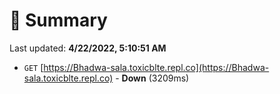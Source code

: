 # 📖 Summary
Last updated: **4/22/2022, 5:10:51 AM**

- `GET` [https://Bhadwa-sala.toxicblte.repl.co](https://Bhadwa-sala.toxicblte.repl.co) - **Down** (3209ms)
